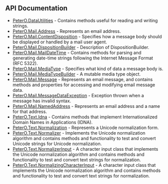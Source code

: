 ## API Documentation

 * [PeterO.DataUtilities](PeterO.DataUtilities.md) - Contains methods useful for reading and writing strings.
 * [PeterO.Mail.Address](PeterO.Mail.Address.md) - Represents an email address.
 * [PeterO.Mail.ContentDisposition](PeterO.Mail.ContentDisposition.md) - Specifies how a message body should be displayed or             handled by a mail user agent.
 * [PeterO.Mail.DispositionBuilder](PeterO.Mail.DispositionBuilder.md) - Description of DispositionBuilder.
 * [PeterO.Mail.MailDateTime](PeterO.Mail.MailDateTime.md) - Contains methods for parsing and generating date-time strings following the            Internet Message Format (RFC 5322).
 * [PeterO.Mail.MediaType](PeterO.Mail.MediaType.md) -
Specifies what kind of data a message body is.
 * [PeterO.Mail.MediaTypeBuilder](PeterO.Mail.MediaTypeBuilder.md) - A mutable media type object.
 * [PeterO.Mail.Message](PeterO.Mail.Message.md) -
Represents an email message, and contains methods and             properties for accessing and modifying email message data.
 * [PeterO.Mail.MessageDataException](PeterO.Mail.MessageDataException.md) - Exception thrown when a message has invalid             syntax.
 * [PeterO.Mail.NamedAddress](PeterO.Mail.NamedAddress.md) - Represents an email address and a name for that address.
 * [PeterO.Text.Idna](PeterO.Text.Idna.md) -
Contains methods that implement Internationalized Domain             Names in Applications (IDNA).
 * [PeterO.Text.Normalization](PeterO.Text.Normalization.md) - Represents a Unicode normalization form.
 * [PeterO.Text.Normalizer](PeterO.Text.Normalizer.md) -
Implements the Unicode normalization algorithm and contains             methods and functionality to test and convert Unicode strings for             Unicode normalization.
 * [PeterO.Text.NormalizerInput](PeterO.Text.NormalizerInput.md) -
A character input class that implements the Unicode             normalization algorithm and contains methods and functionality to             test and convert text strings for normalization.
 * [PeterO.Text.NormalizingCharacterInput](PeterO.Text.NormalizingCharacterInput.md) -
A character input class that implements the Unicode             normalization algorithm and contains methods and functionality to             test and convert text strings for normalization.
